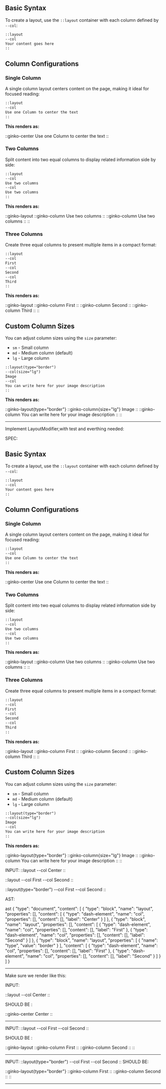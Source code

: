 ## Basic Syntax

To create a layout, use the `::layout` container with each column defined by `--col`:

```markdown
::layout
--col
Your content goes here
::
```

## Column Configurations

### Single Column

A single column layout centers content on the page, making it ideal for focused reading:

```markdown
::layout
--col
Use one Column to center the text
::
```

**This renders as:**

::ginko-center
Use one Column to center the text
::

### Two Columns

Split content into two equal columns to display related information side by side:

```markdown
::layout
--col
Use two columns 
--col
Use two columns 
::
```

**This renders as:**

::ginko-layout
::ginko-column
Use two columns 
::
::ginko-column
Use two columns 
::
::

### Three Columns

Create three equal columns to present multiple items in a compact format:

```markdown
::layout
--col
First
--col
Second
--col
Third
::
```

**This renders as:**

::ginko-layout
::ginko-column
First
::
::ginko-column
Second
::
::ginko-column
Third
::
::

## Custom Column Sizes

You can adjust column sizes using the `size` parameter:

- `sm` - Small column
- `md` - Medium column (default)
- `lg` - Large column

```markdown
::layout(type="border")
--col(size="lg")
Image
--col
You can write here for your image description
::
```

**This renders as:**

::ginko-layout{type="border"}
::ginko-column{size="lg"}
Image
::
::ginko-column
You can write here for your image description
::
::


---------

Implement LayoutModifier,with test and everthing needed:

SPEC:

## Basic Syntax

To create a layout, use the `::layout` container with each column defined by `--col`:

```markdown
::layout
--col
Your content goes here
::
```

## Column Configurations

### Single Column

A single column layout centers content on the page, making it ideal for focused reading:

```markdown
::layout
--col
Use one Column to center the text
::
```

**This renders as:**

::ginko-center
Use one Column to center the text
::

### Two Columns

Split content into two equal columns to display related information side by side:

```markdown
::layout
--col
Use two columns 
--col
Use two columns 
::
```

**This renders as:**

::ginko-layout
::ginko-column
Use two columns 
::
::ginko-column
Use two columns 
::
::

### Three Columns

Create three equal columns to present multiple items in a compact format:

```markdown
::layout
--col
First
--col
Second
--col
Third
::
```

**This renders as:**

::ginko-layout
::ginko-column
First
::
::ginko-column
Second
::
::ginko-column
Third
::
::

## Custom Column Sizes

You can adjust column sizes using the `size` parameter:

- `sm` - Small column
- `md` - Medium column (default)
- `lg` - Large column

```markdown
::layout(type="border")
--col(size="lg")
Image
--col
You can write here for your image description
::
```

**This renders as:**

::ginko-layout{type="border"}
::ginko-column{size="lg"}
Image
::
::ginko-column
You can write here for your image description
::
::




INPUT:
::layout
--col
Center
::

::layout
--col
First
--col
Second
::

::layout(type="border")
--col
First
--col
Second
::

AST:

ast {
  "type": "document",
  "content": [
    {
      "type": "block",
      "name": "layout",
      "properties": [],
      "content": [
        {
          "type": "dash-element",
          "name": "col",
          "properties": [],
          "content": [],
          "label": "Center"
        }
      ]
    },
    {
      "type": "block",
      "name": "layout",
      "properties": [],
      "content": [
        {
          "type": "dash-element",
          "name": "col",
          "properties": [],
          "content": [],
          "label": "First"
        },
        {
          "type": "dash-element",
          "name": "col",
          "properties": [],
          "content": [],
          "label": "Second"
        }
      ]
    },
    {
      "type": "block",
      "name": "layout",
      "properties": [
        {
          "name": "type",
          "value": "border"
        }
      ],
      "content": [
        {
          "type": "dash-element",
          "name": "col",
          "properties": [],
          "content": [],
          "label": "First"
        },
        {
          "type": "dash-element",
          "name": "col",
          "properties": [],
          "content": [],
          "label": "Second"
        }
      ]
    }
  ]
}

--------




Make sure we render like this:

INPUT:

::layout
--col
Center
::

SHOULD BE :

::ginko-center
Center
::

---
INPUT:
::layout
--col
First
--col
Second
::

SHOULD BE :

::ginko-layout
::ginko-column
First
::
::ginko-column
Second
::
::

---
INPUT:
::layout(type="border")
--col
First
--col
Second
::
SHOULD BE:

::ginko-layout{type="border"}
::ginko-column
First
::
::ginko-column
Second
::
::


-------------
